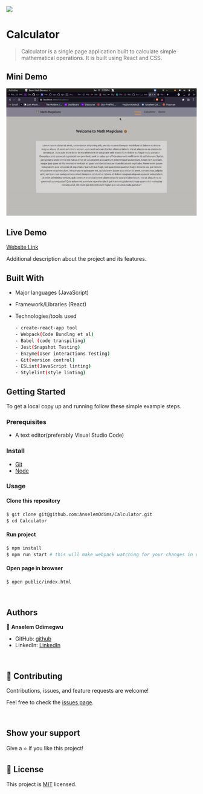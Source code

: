 ![](https://img.shields.io/badge/Calculator-red)

# Calculator

> Calculator is a single page application built to calculate simple mathematical operations. It is built using React and CSS.


## Mini Demo

![screenshot](./src/images/calc.gif)

## Live Demo

[Website Link](https://anselemodims.github.io/Calculator/)


Additional description about the project and its features.

## Built With

- Major languages (JavaScript)
- Framework/Libraries (React)
- Technologies/tools used 
  
  ``` bash
  - create-react-app tool
  - Webpack(Code Bundlng et al)
  - Babel (code transpiling)
  - Jest(Snapshot Testing)
  - Enzyme(User interactions Testing)
  - Git(version control)
  - ESLint(JavaScript linting)
  - Stylelint(style linting)

  ```


## Getting Started

To get a local copy up and running follow these simple example steps.

### Prerequisites
 - A text editor(preferably Visual Studio Code)
### Install
  -  [Git](https://git-scm.com/downloads)
  -  [Node](https://nodejs.org/en/download/)
### Usage
#### Clone this repository

```bash
$ git clone git@github.com:AnselemOdims/Calculator.git
$ cd Calculator
```
#### Run project

```bash
$ npm install
$ npm run start # this will make webpack watching for your changes in code
```

#### Open page in browser
```bash
$ open public/index.html
```

  <br>

## Authors

👤 **Anselem Odimegwu**

- GitHub: [github](https://github.com/AnselemOdims)
- LinkedIn: [LinkedIn](https://www.linkedin.com/in/anselem-odimegwu/)

<br>

## 🤝 Contributing

Contributions, issues, and feature requests are welcome!

Feel free to check the [issues page](https://github.com/AnselemOdims/Calculator/issues).

<br>

## Show your support

Give a ⭐️ if you like this project!

## 📝 License

This project is [MIT](https://opensource.org/licenses/MIT) licensed.
